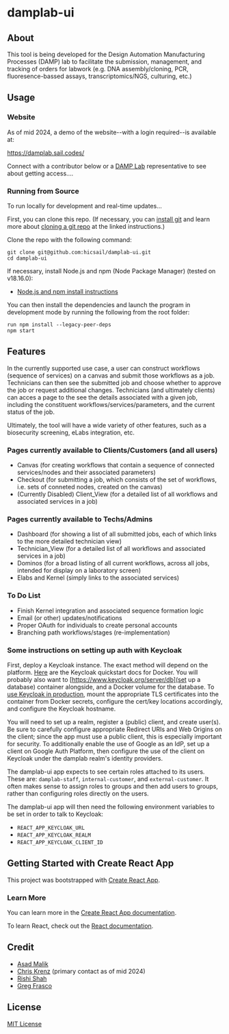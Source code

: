 # damplab-ui

## About

This tool is being developed for the Design Automation Manufacturing Processes (DAMP) lab to facilitate the submission, management, and tracking of orders for labwork (e.g. DNA assembly/cloning, PCR, fluoresence-bassed assays, transcriptomics/NGS, culturing, etc.)

## Usage

### Website

As of mid 2024, a demo of the website--with a login required--is available at: 

https://damplab.sail.codes/

Connect with a contributor below or a [DAMP Lab](https://www.damplab.org/) representative to see about getting access....

### Running from Source

To run locally for development and real-time updates...

First, you can clone this repo.  (If necessary, you can [install git](https://docs.github.com/en/get-started/getting-started-with-git/set-up-git) and learn more about [cloning a git repo](https://docs.github.com/en/repositories/creating-and-managing-repositories/cloning-a-repository) at the linked instructions.)

Clone the repo with the following command: 

```console
git clone git@github.com:hicsail/damplab-ui.git
cd damplab-ui
```

If necessary, install Node.js and npm (Node Package Manager) (tested on v18.16.0): 

 - [Node.js and npm install instructions](https://docs.npmjs.com/downloading-and-installing-node-js-and-npm#using-a-node-version-manager-to-install-nodejs-and-npm)


You can then install the dependencies and launch the program in development mode by running the following from the root folder: 

```console
run npm install --legacy-peer-deps
npm start
```


## Features

In the currently supported use case, a user can construct workflows (sequence of services) on a canvas and submit those workflows as a job.  Technicians can then see the submitted job and choose whether to approve the job or request additional changes.  Technicians (and ultimately clients) can acces a page to the see the details associated with a given job, including the constituent workflows/services/parameters, and the current status of the job.

Ultimately, the tool will have a wide variety of other features, such as a biosecurity screening, eLabs integration, etc. 


### Pages currently available to Clients/Customers (and all users)

 - Canvas (for creating workflows that contain a sequence of connected services/nodes and their associated parameters)
 - Checkout (for submitting a job, which consists of the set of workflows, i.e. sets of conneted nodes, created on the canvas)
 - (Currently Disabled) Client_View (for a detailed list of all workflows and associated services in a job)


 ### Pages currently available to Techs/Admins

 - Dashboard (for showing a list of all submitted jobs, each of which links to the more detailed technician view)
 - Technician_View (for a detailed list of all workflows and associated services in a job)
 - Dominos (for a broad listing of all current workflows, across all jobs, intended for display on a laboratory screen)
 - Elabs and Kernel (simply links to the associated services)


### To Do List

 - Finish Kernel integration and associated sequence formation logic 
 - Email (or other) updates/notifications
 - Proper OAuth for individuals to create personal accounts
 - Branching path workflows/stages (re-implementation)


### Some instructions on setting up auth with Keycloak

First, deploy a Keycloak instance. The exact method will depend on the platform.
[Here](https://www.keycloak.org/getting-started/getting-started-docker) are the Keycloak quickstart docs for Docker.
You will probably also want to [https://www.keycloak.org/server/db](set up a database) container alongside, and a Docker volume for the database.
To [use Keycloak in production](https://www.keycloak.org/server/configuration-production), mount the appropriate TLS certificates into the container from Docker secrets, configure the cert/key locations accordingly, and configure the Keycloak hostname.

You will need to set up a realm, register a (public) client, and create user(s).
Be sure to carefully configure appropriate Redirect URIs and Web Origins on the client; since the app must use a public client, this is especially important for security.
To additionally enable the use of Google as an IdP, set up a client on Google Auth Platform, then configure the use of the client on Keycloak under the damplab realm's identity providers.

The damplab-ui app expects to see certain roles attached to its users.
These are: `damplab-staff`, `internal-customer`, and `external-customer`.
It often makes sense to assign roles to groups and then add users to groups, rather than configuring roles directly on the users.

The damplab-ui app will then need the following environment variables to be set in order to talk to Keycloak:
- `REACT_APP_KEYCLOAK_URL`
- `REACT_APP_KEYCLOAK_REALM`
- `REACT_APP_KEYCLOAK_CLIENT_ID`

## Getting Started with Create React App

This project was bootstrapped with [Create React App](https://github.com/facebook/create-react-app).

### Learn More

You can learn more in the [Create React App documentation](https://facebook.github.io/create-react-app/docs/getting-started).

To learn React, check out the [React documentation](https://reactjs.org/).


## Credit

 - [Asad Malik](https://github.com/am5815)
 - [Chris Krenz](https://github.com/chris-krenz) (primary contact as of mid 2024)
 - [Rishi Shah](https://github.com/ShahRishi)
 - [Greg Frasco](https://github.com/gregfrasco)
 

## License

[MIT License](LICENSE)
